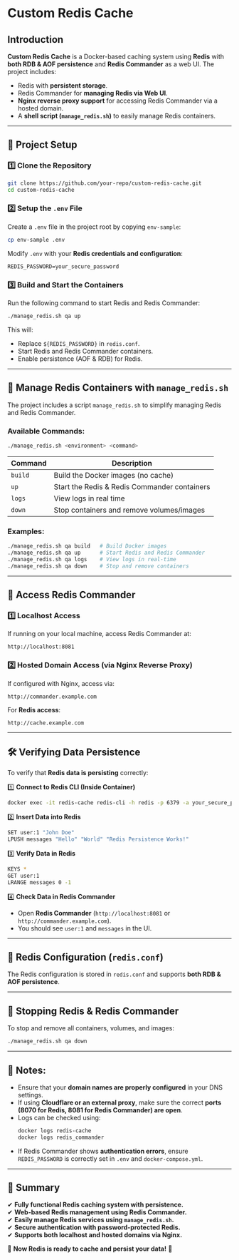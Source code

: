 # **Custom Redis Cache**

## **Introduction**
**Custom Redis Cache** is a Docker-based caching system using **Redis** with **both RDB & AOF persistence** and **Redis Commander** as a web UI. The project includes:
- Redis with **persistent storage**.
- Redis Commander for **managing Redis via Web UI**.
- **Nginx reverse proxy support** for accessing Redis Commander via a hosted domain.
- A **shell script (`manage_redis.sh`)** to easily manage Redis containers.

---

## **🚀 Project Setup**

### **1️⃣ Clone the Repository**
```sh
git clone https://github.com/your-repo/custom-redis-cache.git
cd custom-redis-cache
```

### **2️⃣ Setup the `.env` File**
Create a `.env` file in the project root by copying `env-sample`:
```sh
cp env-sample .env
```
Modify `.env` with your **Redis credentials and configuration**:
```
REDIS_PASSWORD=your_secure_password
```

### **3️⃣ Build and Start the Containers**
Run the following command to start Redis and Redis Commander:
```sh
./manage_redis.sh qa up
```
This will:
- Replace `${REDIS_PASSWORD}` in `redis.conf`.
- Start Redis and Redis Commander containers.
- Enable persistence (AOF & RDB) for Redis.

---

## **🔄 Manage Redis Containers with `manage_redis.sh`**
The project includes a script `manage_redis.sh` to simplify managing Redis and Redis Commander.

### **Available Commands:**
```sh
./manage_redis.sh <environment> <command>
```

| Command | Description |
|---------|-------------|
| `build` | Build the Docker images (no cache) |
| `up` | Start the Redis & Redis Commander containers |
| `logs` | View logs in real time |
| `down` | Stop containers and remove volumes/images |

### **Examples:**
```sh
./manage_redis.sh qa build   # Build Docker images
./manage_redis.sh qa up      # Start Redis and Redis Commander
./manage_redis.sh qa logs    # View logs in real-time
./manage_redis.sh qa down    # Stop and remove containers
```

---

## **📡 Access Redis Commander**

### **1️⃣ Localhost Access**
If running on your local machine, access Redis Commander at:
```
http://localhost:8081
```

### **2️⃣ Hosted Domain Access** (via Nginx Reverse Proxy)
If configured with Nginx, access via:
```
http://commander.example.com
```
For **Redis access**:
```
http://cache.example.com
```

---

## **🛠️ Verifying Data Persistence**
To verify that **Redis data is persisting** correctly:

1️⃣ **Connect to Redis CLI (Inside Container)**
```sh
docker exec -it redis-cache redis-cli -h redis -p 6379 -a your_secure_password
```

2️⃣ **Insert Data into Redis**
```sh
SET user:1 "John Doe"
LPUSH messages "Hello" "World" "Redis Persistence Works!"
```

3️⃣ **Verify Data in Redis**
```sh
KEYS *
GET user:1
LRANGE messages 0 -1
```

4️⃣ **Check Data in Redis Commander**
- Open **Redis Commander** (`http://localhost:8081` or `http://commander.example.com`).
- You should see `user:1` and `messages` in the UI.

---

## **📜 Redis Configuration (`redis.conf`)**
The Redis configuration is stored in `redis.conf` and supports **both RDB & AOF persistence**.

---

## **🚀 Stopping Redis & Redis Commander**
To stop and remove all containers, volumes, and images:
```sh
./manage_redis.sh qa down
```

---

## **📝 Notes:**
- Ensure that your **domain names are properly configured** in your DNS settings.
- If using **Cloudflare or an external proxy**, make sure the correct **ports (8070 for Redis, 8081 for Redis Commander) are open**.
- Logs can be checked using:
  ```sh
  docker logs redis-cache
  docker logs redis_commander
  ```
- If Redis Commander shows **authentication errors**, ensure `REDIS_PASSWORD` is correctly set in `.env` and `docker-compose.yml`.

---

## **🎯 Summary**
✔ **Fully functional Redis caching system with persistence.**  
✔ **Web-based Redis management using Redis Commander.**  
✔ **Easily manage Redis services using `manage_redis.sh`.**  
✔ **Secure authentication with password-protected Redis.**  
✔ **Supports both localhost and hosted domains via Nginx.**  

🚀 **Now Redis is ready to cache and persist your data!** 🎯